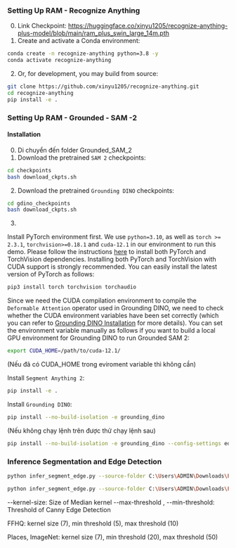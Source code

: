 
### **Setting Up RAM - Recognize Anything** ###
0. Link Checkpoint: https://huggingface.co/xinyu1205/recognize-anything-plus-model/blob/main/ram_plus_swin_large_14m.pth
1. Create and activate a Conda environment:

```bash
conda create -n recognize-anything python=3.8 -y
conda activate recognize-anything
```


2. Or, for development, you may build from source:

```bash
git clone https://github.com/xinyu1205/recognize-anything.git
cd recognize-anything
pip install -e .
```

### **Setting Up RAM - Grounded - SAM -2** ###
#### Installation
0. Di chuyển đến folder Grounded_SAM_2
1. Download the pretrained `SAM 2` checkpoints:

```bash
cd checkpoints
bash download_ckpts.sh
```

2. Download the pretrained `Grounding DINO` checkpoints:

```bash
cd gdino_checkpoints
bash download_ckpts.sh
```
3. 
Install PyTorch environment first. We use `python=3.10`, as well as `torch >= 2.3.1`, `torchvision>=0.18.1` and `cuda-12.1` in our environment to run this demo. Please follow the instructions [here](https://pytorch.org/get-started/locally/) to install both PyTorch and TorchVision dependencies. Installing both PyTorch and TorchVision with CUDA support is strongly recommended. You can easily install the latest version of PyTorch as follows:

```bash
pip3 install torch torchvision torchaudio
```
Since we need the CUDA compilation environment to compile the `Deformable Attention` operator used in Grounding DINO, we need to check whether the CUDA environment variables have been set correctly (which you can refer to [Grounding DINO Installation](https://github.com/IDEA-Research/GroundingDINO?tab=readme-ov-file#hammer_and_wrench-install) for more details). You can set the environment variable manually as follows if you want to build a local GPU environment for Grounding DINO to run Grounded SAM 2:

```bash
export CUDA_HOME=/path/to/cuda-12.1/ 
```
(Nếu đã có CUDA_HOME trong eviroment variable thì không cần)


Install `Segment Anything 2`:

```bash
pip install -e .
```


Install `Grounding DINO`:

```bash
pip install --no-build-isolation -e grounding_dino
```
(Nếu không chạy lệnh trên được thử chạy lệnh sau)
```bash
pip install --no-build-isolation -e grounding_dino --config-settings editable_mode=compat
```

### Inference Segmentation and Edge Detection
```bash
python infer_segment_edge.py --source-folder C:\Users\ADMIN\Downloads\Places2_1\test_256 --target-folder outputs/grounded_sam2_dir_demo --kernel-size 7 --min-threshold 20 --max-threshold 50
```
```bash
python infer_segment_edge.py --source-folder C:\Users\ADMIN\Downloads\FFHQ --target-folder outputs/grounded_sam2_dir_demo --kernel-size 7 --min-threshold 5 --max-threshold 10
```
--kernel-size: Size of Median kernel
--max-threshold , --min-threshold: Threshold of Canny Edge Detection

FFHQ: kernel size (7), min threshold (5), max threshold (10)

Places, ImageNet: kernel size (7), min threshold (20), max threshold (50)